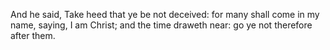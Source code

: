 And he said, Take heed that ye be not deceived: for many shall come in my name, saying, I am Christ; and the time draweth near: go ye not therefore after them.
